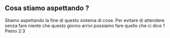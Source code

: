 ## Cosa stiamo aspettando ?
Stiamo aspettando la fine di questo sistema di cose. Per evitare di attendere senza fare niente che questo giorno arrivi possiamo fare quello che ci dice 1 Pietro 2:3

